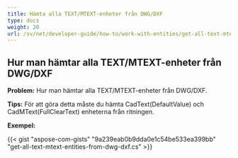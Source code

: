 ```yaml
---
title: Hämta alla TEXT/MTEXT-enheter från DWG/DXF
type: docs
weight: 20
url: /sv/net/developer-guide/how-to/work-with-entities/get-all-text-mtext-entities-from-dwg-dxf/
---
```


## **Hur man hämtar alla TEXT/MTEXT-enheter från DWG/DXF**

**Problem:** Hur man hämtar alla TEXT/MTEXT-enheter från DWG/DXF.

**Tips:** För att göra detta måste du hämta CadText(DefaultValue) och CadMText(FullClearText) enheterna från ritningen.

**Exempel:**

{{< gist "aspose-com-gists" "9a239eab0b9dda0e1c54be533ea399bb" "get-all-text-mtext-entities-from-dwg-dxf.cs" >}}
